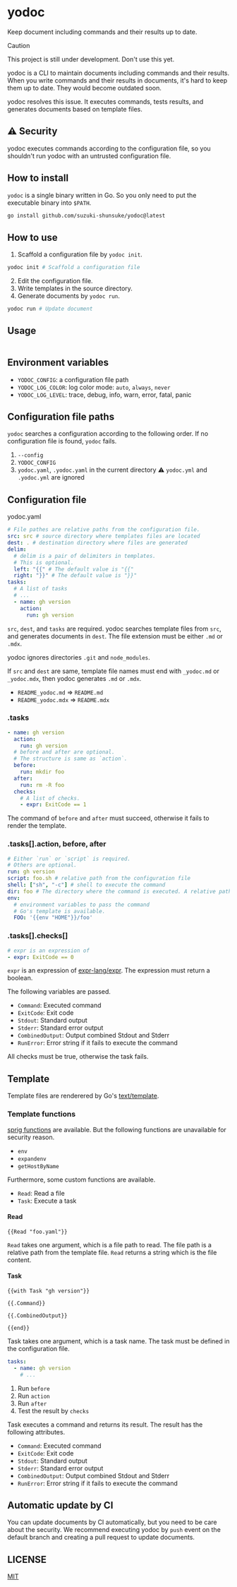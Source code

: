 # yodoc

Keep document including commands and their results up to date.

> [!CAUTION]
> This project is still under development. Don't use this yet.

yodoc is a CLI to maintain documents including commands and their results.
When you write commands and their results in documents, it's hard to keep them up to date.
They would become outdated soon.

yodoc resolves this issue.
It executes commands, tests results, and generates documents based on template files.

## :warning: Security

yodoc executes commands according to the configuration file, so you shouldn't run yodoc with an untrusted configuration file.

## How to install

`yodoc` is a single binary written in Go.
So you only need to put the executable binary into `$PATH`.

```sh
go install github.com/suzuki-shunsuke/yodoc@latest
```

## How to use

1. Scaffold a configuration file by `yodoc init`.

```sh
yodoc init # Scaffold a configuration file
```

2. Edit the configuration file.
3. Write templates in the source directory.
4. Generate documents by `yodoc run`.

```sh
yodoc run # Update document
```

## Usage

```

```

## Environment variables

- `YODOC_CONFIG`: a configuration file path
- `YODOC_LOG_COLOR`: log color mode: `auto`, `always`, `never`
- `YODOC_LOG_LEVEL`: trace, debug, info, warn, error, fatal, panic

## Configuration file paths

`yodoc` searches a configuration according to the following order.
If no configuration file is found, `yodoc` fails.

1. `--config`
1. `YODOC_CONFIG`
1. `yodoc.yaml`, `.yodoc.yaml` in the current directory :warning: `yodoc.yml` and `.yodoc.yml` are ignored

## Configuration file

yodoc.yaml

```yaml
# File pathes are relative paths from the configuration file.
src: src # source directory where templates files are located
dest: . # destination directory where files are generated
delim:
  # delim is a pair of delimiters in templates.
  # This is optional.
  left: "{{" # The default value is "{{"
  right: "}}" # The default value is "}}"
tasks:
  # A list of tasks
  # ...
  - name: gh version
    action:
      run: gh version
```

`src`, `dest`, and `tasks` are required.
yodoc searches template files from `src`, and generates documents in `dest`.
The file extension must be either `.md` or `.mdx`.

yodoc ignores directories `.git` and `node_modules`.

If `src` and `dest` are same, template file names must end with `_yodoc.md` or `_yodoc.mdx`, then yodoc generates `.md` or `.mdx`.

- `README_yodoc.md` => `README.md`
- `README_yodoc.mdx` => `README.mdx`

### .tasks

```yaml
- name: gh version
  action:
    run: gh version
  # before and after are optional.
  # The structure is same as `action`.
  before:
    run: mkdir foo
  after:
    run: rm -R foo
  checks:
    # A list of checks.
    - expr: ExitCode == 1
```

The command of `before` and `after` must succeed, otherwise it fails to render the template.

### .tasks[].action, before, after

```yaml
# Either `run` or `script` is required.
# Others are optional.
run: gh version
script: foo.sh # relative path from the configuration file
shell: ["sh", "-c"] # shell to execute the command
dir: foo # The directory where the command is executed. A relative path from the configuration file
env:
  # environment variables to pass the command
  # Go's template is available.
  FOO: '{{env "HOME"}}/foo'
```

### .tasks[].checks[]

```yaml
# expr is an expression of 
- expr: ExitCode == 0
```

`expr` is an expression of [expr-lang/expr](https://github.com/expr-lang/expr).
The expression must return a boolean.

The following variables are passed.

- `Command`: Executed command
- `ExitCode`: Exit code
- `Stdout`: Standard output 
- `Stderr`: Standard error output
- `CombinedOutput`: Output combined Stdout and Stderr
- `RunError`: Error string if it fails to execute the command

All checks must be true, otherwise the task fails.

## Template

Template files are renderered by Go's [text/template](https://pkg.go.dev/text/template).

### Template functions

[sprig functions](https://masterminds.github.io/sprig/) are available.
But the following functions are unavailable for security reason.

- `env`
- `expandenv`
- `getHostByName`

Furthermore, some custom functions are available.

- `Read`: Read a file
- `Task`: Execute a task

#### Read

```
{{Read "foo.yaml"}}
```

`Read` takes one argument, which is a file path to read.
The file path is a relative path from the template file.
`Read` returns a string which is the file content.

#### Task

```
{{with Task "gh version"}}

{{.Command}}

{{.CombinedOutput}}

{{end}}
```

Task takes one argument, which is a task name.
The task must be defined in the configuration file.

```yaml
tasks:
  - name: gh version
    # ...
```

1. Run `before`
1. Run `action`
1. Run `after`
1. Test the result by `checks`

Task executes a command and returns its result.
The result has the following attributes.

- `Command`: Executed command
- `ExitCode`: Exit code
- `Stdout`: Standard output 
- `Stderr`: Standard error output
- `CombinedOutput`: Output combined Stdout and Stderr
- `RunError`: Error string if it fails to execute the command

## Automatic update by CI

You can update documents by CI automatically, but you need to be care about the security.
We recommend executing yodoc by `push` event on the default branch and creating a pull request to update documents.

## LICENSE

[MIT](LICENSE)
